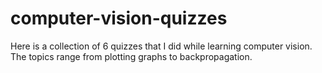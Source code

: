 # computer-vision-quizzes

Here is a collection of 6 quizzes that I did while learning computer vision. The topics range from plotting graphs to backpropagation.
